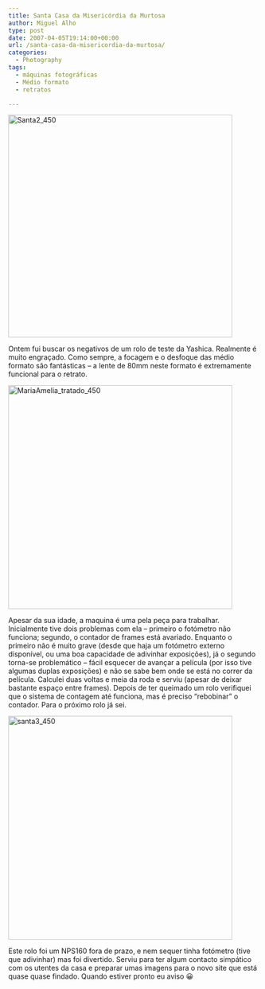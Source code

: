 ```yaml
---
title: Santa Casa da Misericórdia da Murtosa
author: Miguel Alho
type: post
date: 2007-04-05T19:14:00+00:00
url: /santa-casa-da-misericordia-da-murtosa/
categories:
  - Photography
tags:
  - máquinas fotográficas
  - Médio formato
  - retratos

---
```

[<img src="http://farm1.static.flickr.com/201/447518902_388a8694cd.jpg" width="450" height="448" alt="Santa2_450" />][1]

Ontem fui buscar os negativos de um rolo de teste da Yashica. Realmente é muito engraçado. Como sempre, a focagem e o desfoque das médio formato são fantásticas &#8211; a lente de 80mm neste formato é extremamente funcional para o retrato.

[<img src="http://farm1.static.flickr.com/243/447518898_ee5da0d56e.jpg" width="450" height="450" alt="MariaAmelia_tratado_450" />][2]

Apesar da sua idade, a maquina é uma pela peça para trabalhar. Inicialmente tive dois problemas com ela &#8211; primeiro o fotómetro não funciona; segundo, o contador de frames está avariado. Enquanto o primeiro não é muito grave (desde que haja um fotómetro externo disponível, ou uma boa capacidade de adivinhar exposições), já o segundo torna-se problemático &#8211; fácil esquecer de avançar a película (por isso tive algumas duplas exposições) e não se sabe bem onde se está no correr da película. Calculei duas voltas e meia da roda e serviu (apesar de deixar bastante espaço entre frames). Depois de ter queimado um rolo verifiquei que o sistema de contagem até funciona, mas é preciso &#8220;rebobinar&#8221; o contador. Para o próximo rolo já sei.

[<img src="http://farm1.static.flickr.com/254/447518906_a0a78002e3.jpg" width="450" height="450" alt="santa3_450" />][3]

Este rolo foi um NPS160 fora de prazo, e nem sequer tinha fotómetro (tive que adivinhar) mas foi divertido. Serviu para ter algum contacto simpático com os utentes da casa e preparar umas imagens para o novo site que está quase quase findado. Quando estiver pronto eu aviso 😀

 [1]: http://www.flickr.com/photos/mytymyky/447518902/ "Photo Sharing"
 [2]: http://www.flickr.com/photos/mytymyky/447518898/ "Photo Sharing"
 [3]: http://www.flickr.com/photos/mytymyky/447518906/ "Photo Sharing"